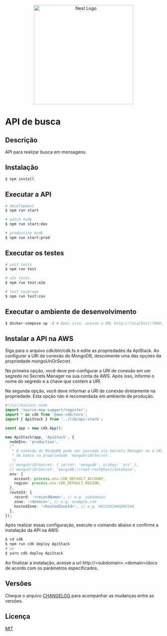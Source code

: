 <p align="center">
  <a href="http://nestjs.com/" target="blank"><img src="https://nestjs.com/img/logo_text.svg" width="320" alt="Nest Logo" /></a>
</p>

# API de busca

## Descrição

API para realizar busca em mensagens.

## Instalação

```bash
$ npm install
```

## Executar a API

```bash
# development
$ npm run start

# watch mode
$ npm run start:dev

# production mode
$ npm run start:prod
```

## Executar os testes

```bash
# unit tests
$ npm run test

# e2e tests
$ npm run test:e2e

# test coverage
$ npm run test:cov
```

## Executar o ambiente de desenvolvimento

```bash
$ docker-compose up -d # Após isso, acesse a URL http://localhost:7000/docs
```

## Instalar a API na AWS

Siga para o arquivo cdk/bin/cdk.ts e edite as propriedades da ApiStack. Ao configurar a URI de
conexão do MongoDB, descomente uma das opções da propriedade *mongoUriOrSecret*.

Na primeira opção, você deve pre-configurar a URI de conexão em um segredo no Secrets Manager na sua
conta da AWS. Após isso, informe o nome do segredo e a chave que contém a URI.

Na segunda opção, você deve informar a URI de conexão diretamente na propriedade. Esta opção não é
recomendada em ambiente de produção.

```typescript
#!/usr/bin/env node
import 'source-map-support/register';
import * as cdk from '@aws-cdk/core';
import { ApiStack } from '../lib/api-stack';

const app = new cdk.App();

new ApiStack(app, 'ApiStack', {
  nodeEnv: 'production',
  /*
   * A conexão do MongoDB pode ser passada via Secrets Manager ou a URI
   * do banco na propriedade 'mongoUriOrSecret'.
   */
  // mongoUriOrSecret: { secret: 'mongodb', uriKey: 'uri' },
  // mongoUriOrSecret: 'mongodb://root:root@host/database',
  env: {
    account: process.env.CDK_DEFAULT_ACCOUNT,
    region: process.env.CDK_DEFAULT_REGION,
  },
  route53: {
    record: '<recordName>', // e.g. subdomain
    zone: '<domain>', // e.g. example.com
    hostedZone: '<hostedZoneId>', // e.g. HUY2391NAGDH2384
  },
});
```

Após realizar essas configuração, execute o comando abaixo e confirme a instalação da API na AWS:

```bash
$ cd cdk
$ npm run cdk deploy ApiStack
# ou
$ yarn cdk deploy ApiStack
```

Ao finalizar a instalação, acesse a url http://&lt;subdomain&gt;.&lt;domain&gt;/docs de acordo com
os parâmetros especificados.

## Versões

Cheque o arquivo [CHANGELOG](CHANGELOG.md) para acompanhar as mudanças entre as versões.

## Licença

[MIT](LICENSE)
